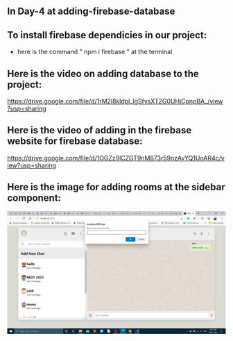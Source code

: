 ## In Day-4 at adding-firebase-database

## To install firebase dependicies in our project:

- here is the command " npm i firebase " at the terminal

## Here is the video on adding database to the project:

https://drive.google.com/file/d/1rM2l8kldpl_lgSfysXT2G0UHiCpnpBA_/view?usp=sharing

## Here is the video of adding in the firebase website for firebase database:

https://drive.google.com/file/d/1OGZz9lCZGT9nM673r59nzAyYQ1UoAR4c/view?usp=sharing

## Here is the image for adding rooms at the sidebar component:
![](Images-4/adding_rooms.png)

